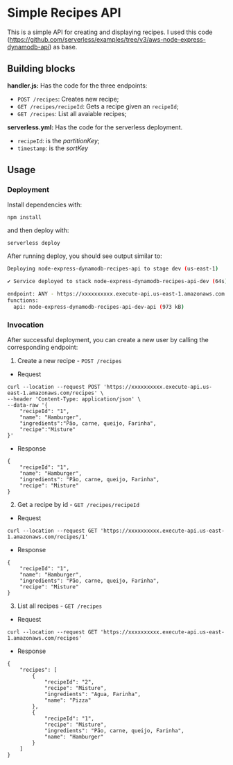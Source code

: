 # Simple Recipes API

This is a simple API for creating and displaying recipes. I used this code (https://github.com/serverless/examples/tree/v3/aws-node-express-dynamodb-api) as base. 


## Building blocks

**handler.js:** Has the code for the three endpoints: 
  - `POST /recipes`: Creates new recipe;
  - `GET /recipes/recipeId`: Gets a recipe given an `recipeId`;
  - `GET /recipes`: List all avaiable recipes;


**serverless.yml:** Has the code for the serverless deployment. 
  - `recipeId`: is the *partitionKey*;
  - `timestamp`: is the *sortKey*


## Usage

### Deployment

Install dependencies with:

```
npm install
```

and then deploy with:

```
serverless deploy
```

After running deploy, you should see output similar to:

```bash
Deploying node-express-dynamodb-recipes-api to stage dev (us-east-1)

✔ Service deployed to stack node-express-dynamodb-recipes-api-dev (64s)

endpoint: ANY - https://xxxxxxxxxx.execute-api.us-east-1.amazonaws.com
functions:
  api: node-express-dynamodb-recipes-api-dev-api (973 kB)
```

### Invocation

After successful deployment, you can create a new user by calling the corresponding endpoint:

1. Create a new recipe - `POST /recipes`

- Request
```
curl --location --request POST 'https://xxxxxxxxxx.execute-api.us-east-1.amazonaws.com/recipes' \
--header 'Content-Type: application/json' \
--data-raw '{
    "recipeId": "1",
    "name": "Hamburger",
    "ingredients":"Pão, carne, queijo, Farinha",
    "recipe":"Misture"
}'
```
- Response
```
{
    "recipeId": "1",
    "name": "Hamburger",
    "ingredients": "Pão, carne, queijo, Farinha",
    "recipe": "Misture"
}
```

2. Get a recipe by id - `GET /recipes/recipeId`

- Request
```
curl --location --request GET 'https://xxxxxxxxxx.execute-api.us-east-1.amazonaws.com/recipes/1'
```
- Response
```
{
    "recipeId": "1",
    "name": "Hamburger",
    "ingredients": "Pão, carne, queijo, Farinha",
    "recipe": "Misture"
}
```
3. List all recipes - `GET /recipes`

- Request
```
curl --location --request GET 'https://xxxxxxxxxx.execute-api.us-east-1.amazonaws.com/recipes'
```
- Response
```
{
    "recipes": [
        {
            "recipeId": "2",
            "recipe": "Misture",
            "ingredients": "Agua, Farinha",
            "name": "Pizza"
        },
        {
            "recipeId": "1",
            "recipe": "Misture",
            "ingredients": "Pão, carne, queijo, Farinha",
            "name": "Hamburger"
        }
    ]
}
```


